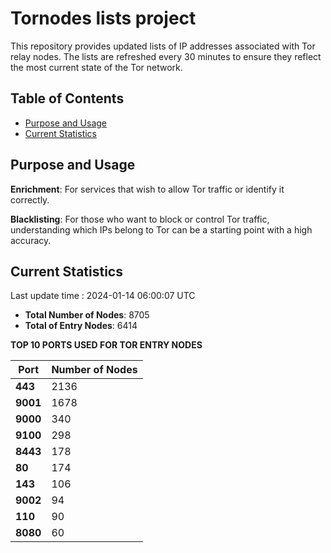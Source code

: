 # Tornodes lists project

This repository provides updated lists of IP addresses associated with Tor relay nodes. The lists are refreshed every 30 minutes to ensure they reflect the most current state of the Tor network.

## Table of Contents

- [Purpose and Usage](#purpose-and-usage)
- [Current Statistics](#current-statistics)


## Purpose and Usage

**Enrichment**: For services that wish to allow Tor traffic or identify it correctly.

**Blacklisting**: For those who want to block or control Tor traffic, understanding which IPs belong to Tor can be a starting point with a high accuracy.

## Current Statistics

Last update time : 2024-01-14 06:00:07 UTC

- **Total Number of Nodes**: 8705
- **Total of Entry Nodes**: 6414

**TOP 10 PORTS USED FOR TOR ENTRY NODES**

| **Port** | **Number of Nodes** |
|------|-----------------|
| **443**   | 2136  |
| **9001**   | 1678  |
| **9000**   | 340  |
| **9100**   | 298  |
| **8443**   | 178  |
| **80**   | 174  |
| **143**   | 106  |
| **9002**   | 94  |
| **110**   | 90  |
| **8080**   | 60  |


